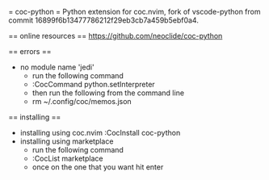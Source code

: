 
= coc-python =
Python extension for coc.nvim, fork of vscode-python from commit 16899f6b13477786212f29eb3cb7a459b5ebf0a4.

== online resources ==
https://github.com/neoclide/coc-python

== errors ==
* no module name 'jedi'
	* run the following command
	* :CocCommand python.setInterpreter
	* then run the following from the command line
	* rm ~/.config/coc/memos.json

== installing ==
* installing using coc.nvim
	:CocInstall coc-python
* installing using marketplace
	- run the following command
	- :CocList marketplace
	- once on the one that you want hit enter


